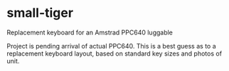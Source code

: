 # small-tiger
Replacement keyboard for an Amstrad PPC640 luggable

Project is pending arrival of actual PPC640. This is a best guess as to a replacement keyboard layout, based on standard key sizes and photos of unit.
